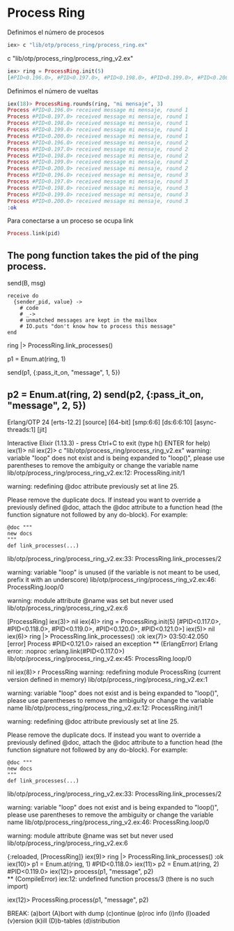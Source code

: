 # Process Ring

Definimos el número de procesos


```elixir
iex> c "lib/otp/process_ring/process_ring.ex"   
```

c "lib/otp/process_ring/process_ring_v2.ex"   



```elixir
iex> ring = ProcessRing.init(5)               
[#PID<0.196.0>, #PID<0.197.0>, #PID<0.198.0>, #PID<0.199.0>, #PID<0.200.0>]
```

Definimos el número de vueltas
```elixir
iex(18)> ProcessRing.rounds(ring, "mi mensaje", 3)
Process #PID<0.196.0> received message mi mensaje, round 1
Process #PID<0.197.0> received message mi mensaje, round 1
Process #PID<0.198.0> received message mi mensaje, round 1
Process #PID<0.199.0> received message mi mensaje, round 1
Process #PID<0.200.0> received message mi mensaje, round 1
Process #PID<0.196.0> received message mi mensaje, round 2
Process #PID<0.197.0> received message mi mensaje, round 2
Process #PID<0.198.0> received message mi mensaje, round 2
Process #PID<0.199.0> received message mi mensaje, round 2
Process #PID<0.200.0> received message mi mensaje, round 2
Process #PID<0.196.0> received message mi mensaje, round 3
Process #PID<0.197.0> received message mi mensaje, round 3
Process #PID<0.198.0> received message mi mensaje, round 3
Process #PID<0.199.0> received message mi mensaje, round 3
Process #PID<0.200.0> received message mi mensaje, round 3
:ok
```


Para conectarse a un proceso se ocupa link
```elixir
Process.link(pid)
```


## The pong function takes the pid of the ping process.
send(B, msg)


    receive do
      {sender_pid, value} ->
        # code
        # _-> 
        # unmatched messages are kept in the mailbox
        # IO.puts "don't know how to process this message"
    end



ring |> ProcessRing.link_processes()

p1 = Enum.at(ring, 1)


send(p1, {:pass_it_on, "message", 1, 5})

p2 = Enum.at(ring, 2)
send(p2, {:pass_it_on, "message", 2, 5})
-------------
Erlang/OTP 24 [erts-12.2] [source] [64-bit] [smp:6:6] [ds:6:6:10] [async-threads:1] [jit]

Interactive Elixir (1.13.3) - press Ctrl+C to exit (type h() ENTER for help)
iex(1)> 
nil
iex(2)>  c "lib/otp/process_ring/process_ring_v2.ex" 
warning: variable "loop" does not exist and is being expanded to "loop()", please use parentheses to remove the ambiguity or change the variable name
  lib/otp/process_ring/process_ring_v2.ex:12: ProcessRing.init/1

warning: redefining @doc attribute previously set at line 25.

Please remove the duplicate docs. If instead you want to override a previously defined @doc, attach the @doc attribute to a function head (the function signature not followed by any do-block). For example:

    @doc """
    new docs
    """
    def link_processes(...)

  lib/otp/process_ring/process_ring_v2.ex:33: ProcessRing.link_processes/2

warning: variable "loop" is unused (if the variable is not meant to be used, prefix it with an underscore)
  lib/otp/process_ring/process_ring_v2.ex:46: ProcessRing.loop/0

warning: module attribute @name was set but never used
  lib/otp/process_ring/process_ring_v2.ex:6

[ProcessRing]
iex(3)> 
nil
iex(4)> ring = ProcessRing.init(5)
[#PID<0.117.0>, #PID<0.118.0>, #PID<0.119.0>, #PID<0.120.0>, #PID<0.121.0>]
iex(5)> 
nil
iex(6)> ring |> ProcessRing.link_processes()
:ok
iex(7)> 
03:50:42.050 [error] Process #PID<0.121.0> raised an exception
** (ErlangError) Erlang error: :noproc
    :erlang.link(#PID<0.117.0>)
    lib/otp/process_ring/process_ring_v2.ex:45: ProcessRing.loop/0
 
nil
iex(8)> r ProcessRing
warning: redefining module ProcessRing (current version defined in memory)
  lib/otp/process_ring/process_ring_v2.ex:1

warning: variable "loop" does not exist and is being expanded to "loop()", please use parentheses to remove the ambiguity or change the variable name
  lib/otp/process_ring/process_ring_v2.ex:12: ProcessRing.init/1

warning: redefining @doc attribute previously set at line 25.

Please remove the duplicate docs. If instead you want to override a previously defined @doc, attach the @doc attribute to a function head (the function signature not followed by any do-block). For example:

    @doc """
    new docs
    """
    def link_processes(...)

  lib/otp/process_ring/process_ring_v2.ex:33: ProcessRing.link_processes/2

warning: variable "loop" does not exist and is being expanded to "loop()", please use parentheses to remove the ambiguity or change the variable name
  lib/otp/process_ring/process_ring_v2.ex:46: ProcessRing.loop/0

warning: module attribute @name was set but never used
  lib/otp/process_ring/process_ring_v2.ex:6

{:reloaded, [ProcessRing]}
iex(9)> ring |> ProcessRing.link_processes()
:ok
iex(10)> p1 = Enum.at(ring, 1)
#PID<0.118.0>
iex(11)> p2 = Enum.at(ring, 2)
#PID<0.119.0>
iex(12)> process(p1, "message", p2)             
** (CompileError) iex:12: undefined function process/3 (there is no such import)

iex(12)> ProcessRing.process(p1, "message", p2) 

BREAK: (a)bort (A)bort with dump (c)ontinue (p)roc info (i)nfo
       (l)oaded (v)ersion (k)ill (D)b-tables (d)istribution
